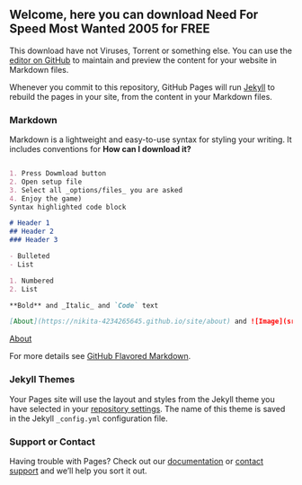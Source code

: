## Welcome, here you can download **Need For Speed Most Wanted 2005** for FREE

This download have not Viruses, Torrent or something else. 
You can use the [editor on GitHub](https://github.com/Nikita-4234265645/site/edit/master/README.md) to maintain and preview the content for your website in Markdown files.

Whenever you commit to this repository, GitHub Pages will run [Jekyll](https://jekyllrb.com/) to rebuild the pages in your site, from the content in your Markdown files.

### Markdown

Markdown is a lightweight and easy-to-use syntax for styling your writing. It includes conventions for
**How can I download it?**
```markdown

1. Press Dowmload button
2. Open setup file
3. Select all _options/files_ you are asked
4. Enjoy the game)
Syntax highlighted code block

# Header 1
## Header 2
### Header 3

- Bulleted
- List

1. Numbered
2. List

**Bold** and _Italic_ and `Code` text

[About](https://nikita-4234265645.github.io/site/about) and ![Image](src)
```
[About](https://nikita-4234265645.github.io/site/about)

<script>alert('Welcome to my first web-site=)')</script>
 
For more details see [GitHub Flavored Markdown](https://guides.github.com/features/mastering-markdown/).

### Jekyll Themes

Your Pages site will use the layout and styles from the Jekyll theme you have selected in your [repository settings](https://github.com/Nikita-4234265645/site/settings). The name of this theme is saved in the Jekyll `_config.yml` configuration file.

### Support or Contact

Having trouble with Pages? Check out our [documentation](https://docs.github.com/categories/github-pages-basics/) or [contact support](https://github.com/contact) and we’ll help you sort it out.


